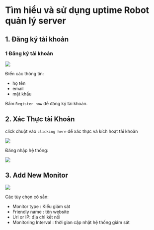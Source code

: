 # Tìm hiểu và sử dụng uptime Robot quản lý server
## 1. Đăng ký tài khoản 
### 1 Đăng ký tài khoản
<img src="https://image.prntscr.com/image/irnZokPDTB_gbr901MM3jA.png">

Điển các thông tin: 
- họ tên
- email
- mật khẩu

Bấm ` Register now ` để đăng ký tài khoản.

## 2. Xác Thực tài Khoản
click chuột vào ` clicking here ` để xác thực và kích hoạt tài khoản

 <img src="https://image.prntscr.com/image/arazWORgRsyCRDBr-XMhtw.png">

 Đăng nhập hệ thống: 

<img src="https://image.prntscr.com/image/iVceKXNFSjePtrkIa4hBgg.png">

## 3. Add New Monitor

<img src="https://image.prntscr.com/image/DWdgwQG_QDmtyqa0xbRhMg.png">

Các tùy chọn có sẵn: 
 - Monitor type : Kiểu giám sát
 - Friendly name : tên website
 - Url or IP: địa chỉ kết nối
 - Monitoring Interval : thời gian cập nhật hệ thống giám sát


